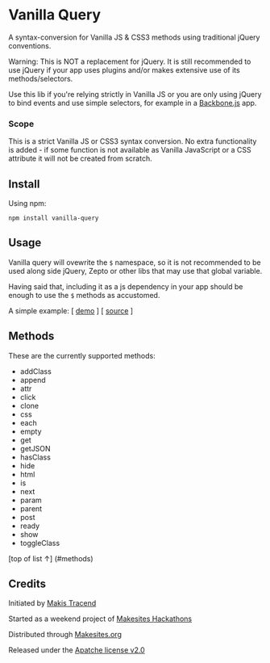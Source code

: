# Vanilla Query

A syntax-conversion for Vanilla JS & CSS3 methods using traditional jQuery conventions.

Warning: This is NOT a replacement for jQuery. It is still recommended to use jQuery if your app uses plugins and/or makes extensive use of its methods/selectors.

Use this lib if you're relying strictly in Vanilla JS or you are only using jQuery to bind events and use simple selectors, for example in a [Backbone.js](http://backbonejs.org) app.


### Scope

This is a strict Vanilla JS or CSS3 syntax conversion. No extra functionality is added - if some function is not available as Vanilla JavaScript or a CSS attribute it will not be created from scratch.


## Install

Using npm:
```
npm install vanilla-query
````

## Usage

Vanilla query will ovewrite the ```$``` namespace, so it is not recommended to be used along side jQuery, Zepto or other libs that may use that global variable.

Having said that, including it as a js dependency in your app should be enough to use the ```$``` methods as accustomed.

A simple example: [ [demo](http://rawgithub.com/makesites/vanilla-query/master/examples/index.html) ] [ [source](https://github.com/makesites/vanilla-query/blob/master/examples/index.html) ]

## <a name="methods">Methods</a>

These are the currently supported methods:

* addClass
* append
* attr
* click
* clone
* css
* each
* empty
* get
* getJSON
* hasClass
* hide
* html
* is
* next
* param
* parent
* post
* ready
* show
* toggleClass

[top of list ↑] (#methods)


## Credits

Initiated by [Makis Tracend](http://github.com/tracend)

Started as a weekend project of [Makesites Hackathons](https://www.eventbrite.com/e/vanilla-query-tickets-9743333573?aff=eorg)

Distributed through [Makesites.org](http://www.makesites.org/)

Released under the [Apatche license v2.0](http://www.makesites.org/licenses/APACHE-2.0)
